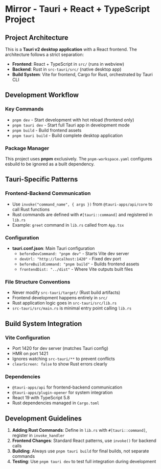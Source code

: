 # Mirror - Tauri + React + TypeScript Project

## Project Architecture

This is a **Tauri v2 desktop application** with a React frontend. The architecture follows a strict separation:

- **Frontend**: React + TypeScript in `src/` (runs in webview)
- **Backend**: Rust in `src-tauri/src/` (native desktop app)
- **Build System**: Vite for frontend, Cargo for Rust, orchestrated by Tauri CLI

## Development Workflow

### Key Commands

- `pnpm dev` - Start development with hot reload (frontend only)
- `pnpm tauri dev` - Start full Tauri app in development mode
- `pnpm build` - Build frontend assets
- `pnpm tauri build` - Build complete desktop application

### Package Manager

This project uses **pnpm** exclusively. The `pnpm-workspace.yaml` configures esbuild to be ignored as a built dependency.

## Tauri-Specific Patterns

### Frontend-Backend Communication

- Use `invoke("command_name", { args })` from `@tauri-apps/api/core` to call Rust functions
- Rust commands are defined with `#[tauri::command]` and registered in `lib.rs`
- Example: `greet` command in `lib.rs` called from `App.tsx`

### Configuration

- **tauri.conf.json**: Main Tauri configuration
  - `beforeDevCommand: "pnpm dev"` - Starts Vite dev server
  - `devUrl: "http://localhost:1420"` - Fixed dev port
  - `beforeBuildCommand: "pnpm build"` - Builds frontend assets
  - `frontendDist: "../dist"` - Where Vite outputs built files

### File Structure Conventions

- Never modify `src-tauri/target/` (Rust build artifacts)
- Frontend development happens entirely in `src/`
- Rust application logic goes in `src-tauri/src/lib.rs`
- `src-tauri/src/main.rs` is minimal entry point calling `lib.rs`

## Build System Integration

### Vite Configuration

- Port 1420 for dev server (matches Tauri config)
- HMR on port 1421
- Ignores watching `src-tauri/**` to prevent conflicts
- `clearScreen: false` to show Rust errors clearly

### Dependencies

- `@tauri-apps/api` for frontend-backend communication
- `@tauri-apps/plugin-opener` for system integration
- React 19 with TypeScript 5.8
- Rust dependencies managed in `Cargo.toml`

## Development Guidelines

1. **Adding Rust Commands**: Define in `lib.rs` with `#[tauri::command]`, register in `invoke_handler`
2. **Frontend Changes**: Standard React patterns, use `invoke()` for backend calls
3. **Building**: Always use `pnpm tauri build` for final builds, not separate commands
4. **Testing**: Use `pnpm tauri dev` to test full integration during development
